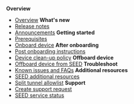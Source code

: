 **Overview**
  - [Overview](overview)
  **What's new**
  - [Release notes](release-notes)
  - [Announcements](announcements)
  **Getting started**  
  - [Prerequisites](prerequisites-for-onboarding)
  - [Onboard device](onboard-device/onboard-device-to-seed)
**After onboarding**    
  - [Post onboarding instructions](post-onboarding-instructions/post-onboarding-steps-and-verification)
  - [Device clean-up policy](device-clean-up-policy)
  **Offboard device**
  - [Offboard device from SEED](offboard-device/offboard-device-from-seed.md)
**Troubleshoot**
  - [Known issues and FAQs](faqs/seed-faqs)
**Additional resources**  
  - [SEED additional resources](additional-resources/additional-resources)
  - [Split tunnel allowlist](additional-resources/split-tunnel-allowlist)
**Support**
  - [Create support request](raise-an-incident-support-request)
  - [SEED service status](seed-status)
 
